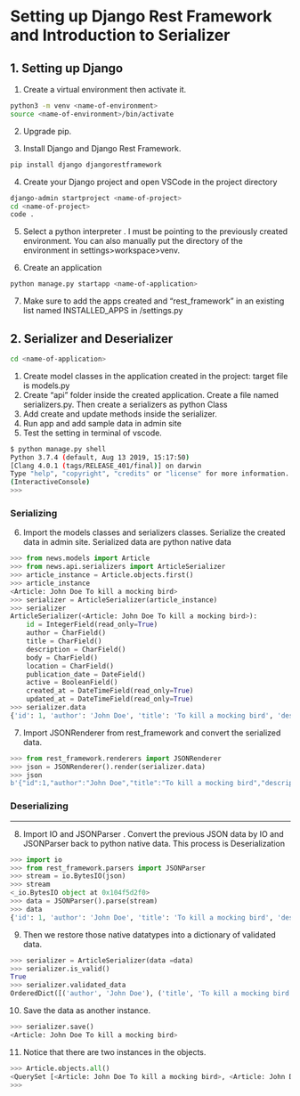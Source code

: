 # Setting up Django Rest Framework and Introduction to Serializer

## 1. Setting up Django
1. Create a virtual environment then activate it.

```bash
python3 -m venv <name-of-environment>
source <name-of-environment>/bin/activate
```

2. Upgrade pip.

3. Install Django and Django Rest Framework.

```bash
pip install django djangorestframework
```

4. Create your Django project and open VSCode in the project directory

```bash
django-admin startproject <name-of-project>
cd <name-of-project>
code .
```

5. Select a python interpreter . I must be pointing to the previously created environment. You can also manually put the directory of the environment in settings>workspace>venv.
 
6. Create an application

```bash
python manage.py startapp <name-of-application>
```

7. Make sure to add the apps created and “rest_framework” in an existing list named INSTALLED_APPS in <name-of-project>/settings.py



## 2. Serializer and Deserializer
```bash
cd <name-of-application>
```

1. Create model  classes in the application created in the project: target file is models.py
2. Create “api” folder inside the created application. Create a file named serializers.py. Then create a serializers as python Class
3. Add create and update methods inside the serializer.
4. Run app and add sample data in admin site
5. Test the setting in terminal of vscode.
```bash
$ python manage.py shell
Python 3.7.4 (default, Aug 13 2019, 15:17:50) 
[Clang 4.0.1 (tags/RELEASE_401/final)] on darwin
Type "help", "copyright", "credits" or "license" for more information.
(InteractiveConsole)
>>>
```

### Serializing

6. Import the models classes and serializers classes. Serialize the created data in admin site. Serialized data are python native data

```python
>>> from news.models import Article
>>> from news.api.serializers import ArticleSerializer
>>> article_instance = Article.objects.first()
>>> article_instance
<Article: John Doe To kill a mocking bird>
>>> serializer = ArticleSerializer(article_instance)
>>> serializer
ArticleSerializer(<Article: John Doe To kill a mocking bird>):
    id = IntegerField(read_only=True)
    author = CharField()
    title = CharField()
    description = CharField()
    body = CharField()
    location = CharField()
    publication_date = DateField()
    active = BooleanField()
    created_at = DateTimeField(read_only=True)
    updated_at = DateTimeField(read_only=True)
>>> serializer.data
{'id': 1, 'author': 'John Doe', 'title': 'To kill a mocking bird', 'description': 'Very long to read.', 'body': 'lorem ipsum dolor', 'location': 'Mandaluyong City', 'publication_date': '2020-03-01', 'active': True, 'created_at': '2020-04-08T20:13:07.193598Z', 'updated_at': '2020-04-08T20:13:07.193666Z'}
```

7. Import JSONRenderer from rest_framework and convert the serialized data.

```python
>>> from rest_framework.renderers import JSONRenderer
>>> json = JSONRenderer().render(serializer.data)
>>> json
b'{"id":1,"author":"John Doe","title":"To kill a mocking bird","description":"Very long to read.","body":"lorem ipsum dolor","location":"Mandaluyong City","publication_date":"2020-03-01","active":true,"created_at":"2020-04-08T20:13:07.193598Z","updated_at":"2020-04-08T20:13:07.193666Z"}'
```

### Deserializing
- - - -

8. Import IO and JSONParser . Convert the previous JSON data by IO and JSONParser back to python native data. This process is Deserialization

```python
>>> import io
>>> from rest_framework.parsers import JSONParser
>>> stream = io.BytesIO(json)
>>> stream
<_io.BytesIO object at 0x104f5d2f0>
>>> data = JSONParser().parse(stream)
>>> data
{'id': 1, 'author': 'John Doe', 'title': 'To kill a mocking bird', 'description': 'Very long to read.', 'body': 'lorem ipsum dolor', 'location': 'Mandaluyong City', 'publication_date': '2020-03-01', 'active': True, 'created_at': '2020-04-08T20:13:07.193598Z', 'updated_at': '2020-04-08T20:13:07.193666Z'}
```

9. Then we restore those native datatypes into a dictionary of validated data.

```python
>>> serializer = ArticleSerializer(data =data)
>>> serializer.is_valid()
True
>>> serializer.validated_data
OrderedDict([('author', 'John Doe'), ('title', 'To kill a mocking bird'), ('description', 'Very long to read.'), ('body', 'lorem ipsum dolor'), ('location', 'Mandaluyong City'), ('publication_date', datetime.date(2020, 3, 1)), ('active', True)])
```

10. Save the data as another instance.

```python
>>> serializer.save()
<Article: John Doe To kill a mocking bird>
```

11. Notice that there are two instances in the objects.

```python
>>> Article.objects.all()
<QuerySet [<Article: John Doe To kill a mocking bird>, <Article: John Doe To kill a mocking bird>]>
>>> 
```
